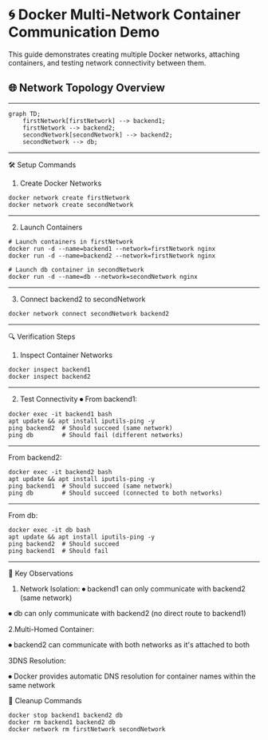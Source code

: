 # 🌀 Docker Multi-Network Container Communication Demo

This guide demonstrates creating multiple Docker networks, attaching containers, and testing network connectivity between them.

## 🌐 Network Topology Overview
---

```mermaid
graph TD;
    firstNetwork[firstNetwork] --> backend1;
    firstNetwork --> backend2;
    secondNetwork[secondNetwork] --> backend2;
    secondNetwork --> db;
```

---

🛠️ Setup Commands

1. Create Docker Networks
 
```
docker network create firstNetwork
docker network create secondNetwork
```
---

2. Launch Containers

```
# Launch containers in firstNetwork
docker run -d --name=backend1 --network=firstNetwork nginx
docker run -d --name=backend2 --network=firstNetwork nginx

# Launch db container in secondNetwork
docker run -d --name=db --network=secondNetwork nginx

```

---

3. Connect backend2 to secondNetwork

```
docker network connect secondNetwork backend2
```

---

🔍 Verification Steps

1. Inspect Container Networks

```
docker inspect backend1
docker inspect backend2
```

---

2. Test Connectivity
  ⏺ From backend1:

```
docker exec -it backend1 bash
apt update && apt install iputils-ping -y
ping backend2  # Should succeed (same network)
ping db        # Should fail (different networks)

```

---

From backend2:

```
docker exec -it backend2 bash
apt update && apt install iputils-ping -y
ping backend1  # Should succeed (same network)
ping db        # Should succeed (connected to both networks)

```

---

From db:

```
docker exec -it db bash
apt update && apt install iputils-ping -y
ping backend2  # Should succeed
ping backend1  # Should fail

```

---

📌 Key Observations

1. Network Isolation:
  ⏺ backend1 can only communicate with backend2 (same network)

  ⏺ db can only communicate with backend2 (no direct route to backend1)

2.Multi-Homed Container:

  ⏺ backend2 can communicate with both networks as it's attached to both

3DNS Resolution:

  ⏺ Docker provides automatic DNS resolution for container names within the same network


🧹 Cleanup Commands

```
docker stop backend1 backend2 db
docker rm backend1 backend2 db
docker network rm firstNetwork secondNetwork
```










   
